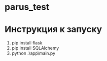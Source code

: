 # parus_test

# Инструкция к запуску

1) pip install flask
2) pip install SQLAlchemy
3) python .\app\main.py
